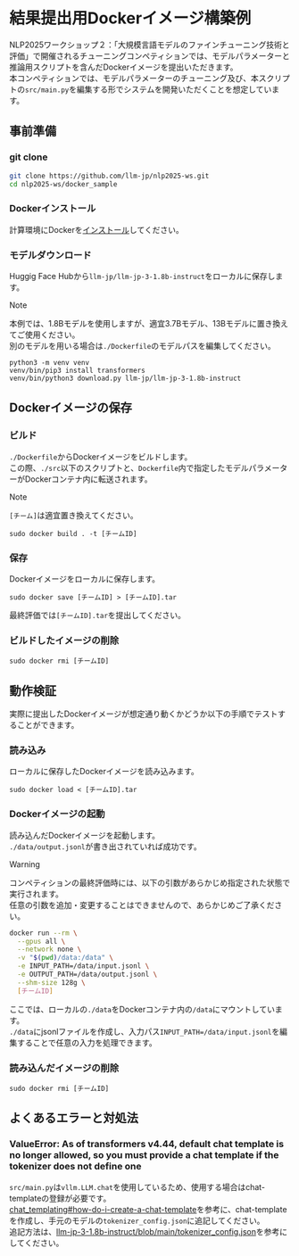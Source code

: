 # 結果提出用Dockerイメージ構築例

NLP2025ワークショップ２：「大規模言語モデルのファインチューニング技術と評価」で開催されるチューニングコンペティションでは、モデルパラメーターと推論用スクリプトを含んだDockerイメージを提出いただきます。  
本コンペティションでは、モデルパラメーターのチューニング及び、本スクリプトの`src/main.py`を編集する形でシステムを開発いただくことを想定しています。

## 事前準備

### git clone

```bash
git clone https://github.com/llm-jp/nlp2025-ws.git
cd nlp2025-ws/docker_sample
```

### Dockerインストール

計算環境にDockerを[インストール](https://docs.docker.com/engine/install/)してください。

### モデルダウンロード

Huggig Face Hubから`llm-jp/llm-jp-3-1.8b-instruct`をローカルに保存します。  

> [!NOTE]
> 本例では、1.8Bモデルを使用しますが、適宜3.7Bモデル、13Bモデルに置き換えてご使用ください。  
> 別のモデルを用いる場合は`./Dockerfile`のモデルパスを編集してください。

```
python3 -m venv venv
venv/bin/pip3 install transformers
venv/bin/python3 download.py llm-jp/llm-jp-3-1.8b-instruct
```

## Dockerイメージの保存

### ビルド

`./Dockerfile`からDockerイメージをビルドします。  
この際、`./src`以下のスクリプトと、`Dockerfile`内で指定したモデルパラメーターがDockerコンテナ内に転送されます。  

> [!NOTE]
> `[チーム]`は適宜置き換えてください。

```
sudo docker build . -t [チームID]
```

### 保存

Dockerイメージをローカルに保存します。

```
sudo docker save [チームID] > [チームID].tar
```

最終評価では`[チームID].tar`を提出してください。

### ビルドしたイメージの削除

```
sudo docker rmi [チームID]
```

## 動作検証

実際に提出したDockerイメージが想定通り動くかどうか以下の手順でテストすることができます。

### 読み込み

ローカルに保存したDockerイメージを読み込みます。

```
sudo docker load < [チームID].tar
```

### Dockerイメージの起動

読み込んだDockerイメージを起動します。  
`./data/output.jsonl`が書き出されていれば成功です。

> [!WARNING]
> コンペティションの最終評価時には、以下の引数があらかじめ指定された状態で実行されます。  
> 任意の引数を追加・変更することはできませんので、あらかじめご了承ください。

```bash
docker run --rm \
  --gpus all \
  --network none \
  -v "$(pwd)/data:/data" \
  -e INPUT_PATH=/data/input.jsonl \
  -e OUTPUT_PATH=/data/output.jsonl \
  --shm-size 128g \
  [チームID]
```

ここでは、ローカルの`./data`をDockerコンテナ内の`/data`にマウントしています。  
`./data`にjsonlファイルを作成し、入力パス`INPUT_PATH=/data/input.jsonl`を編集することで任意の入力を処理できます。

### 読み込んだイメージの削除

```
sudo docker rmi [チームID]
```

## よくあるエラーと対処法

### ValueError: As of transformers v4.44, default chat template is no longer allowed, so you must provide a chat template if the tokenizer does not define one

`src/main.py`は`vllm.LLM.chat`を使用しているため、使用する場合はchat-templateの登録が必要です。  
[chat_templating#how-do-i-create-a-chat-template](https://huggingface.co/docs/transformers/v4.47.1/ja/chat_templating#how-do-i-create-a-chat-template)を参考に、chat-templateを作成し、手元のモデルの`tokenizer_config.json`に追記してください。  
追記方法は、[llm-jp-3-1.8b-instruct/blob/main/tokenizer_config.json](https://huggingface.co/llm-jp/llm-jp-3-1.8b-instruct/blob/main/tokenizer_config.json)を参考にしてください。  
